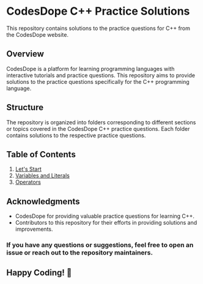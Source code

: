 # CodesDope C++ Practice Solutions

This repository contains solutions to the practice questions for C++ from the CodesDope website.

## Overview
CodesDope is a platform for learning programming languages with interactive tutorials and practice questions. This repository aims to provide solutions to the practice questions specifically for the C++ programming language.

## Structure
The repository is organized into folders corresponding to different sections or topics covered in the CodesDope C++ practice questions. Each folder contains solutions to the respective practice questions.

## Table of Contents
01. [Let's Start](/01_Lets_Start/)
02. [Variables and Literals](/02_Variables_and%20_Literals/)
02. [Operators](/03_Operators/)



## Acknowledgments
- CodesDope for providing valuable practice questions for learning C++.
- Contributors to this repository for their efforts in providing solutions and improvements.

### If you have any questions or suggestions, feel free to open an issue or reach out to the repository maintainers.
## Happy Coding! 🚀